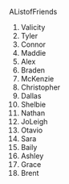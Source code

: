 AListofFriends

1. Valicity
2. Tyler
3. Connor
4. Maddie
5. Alex
6. Braden
7. McKenzie
8. Christopher
9. Dallas
10. Shelbie
11. Nathan
12. JoLeigh
13. Otavio
14. Sara
15. Baily
16. Ashley
17. Grace
18. Brent